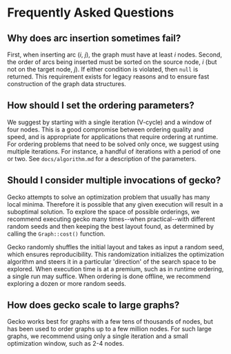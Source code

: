 Frequently Asked Questions
==========================

## Why does arc insertion sometimes fail?

First, when inserting arc (*i*, *j*), the graph must have at least *i* nodes.
Second, the order of arcs being inserted must be sorted on the source node,
*i* (but not on the target node, *j*).  If either condition is violated, then
`null` is returned.  This requirement exists for legacy reasons and to ensure
fast construction of the graph data structures.


## How should I set the ordering parameters?

We suggest by starting with a single iteration (V-cycle) and a window of four
nodes.  This is a good compromise between ordering quality and speed, and is
appropriate for applications that require ordering at runtime.
For ordering problems that need to be solved only once, we suggest using
multiple iterations.  For instance, a handful of iterations with a period
of one or two.  See `docs/algorithm.md` for a description of the parameters.


## Should I consider multiple invocations of gecko?

Gecko attempts to solve an optimization problem that usually has many local
minima.  Therefore it is possible that any given execution will result in
a suboptimal solution.  To explore the space of possible orderings, we
recommend executing gecko many times--when practical--with different random
seeds and then keeping the best layout found, as determined by calling the
`Graph::cost()` function.

Gecko randomly shuffles the initial layout and takes as input a random seed,
which ensures reproducibility.  This randomization initializes the optimization
algorithm and steers it in a particular 'direction' of the search space to
be explored.  When execution time is at a premium, such as in runtime
ordering, a single run may suffice.  When ordering is done offline, we
recommend exploring a dozen or more random seeds.


## How does gecko scale to large graphs?

Gecko works best for graphs with a few tens of thousands of nodes, but has
been used to order graphs up to a few million nodes.  For such large graphs,
we recommend using only a single iteration and a small optimization window,
such as 2-4 nodes.
